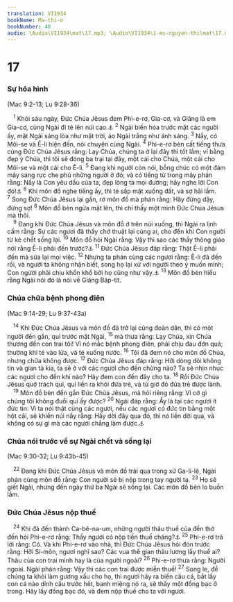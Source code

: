 ```yaml
---
translation: VI1934
bookName: Ma-thi-ơ 
bookNumber: 40
audio: \Audio\VI1934\mat\17.mp3; \Audio\VI1934\1-ms-nguyen-thi\mat\17.mp3; \Audio\VI1934\2-ms-david-dong\mat\17.mp3
---
```


<div class="title"><h1>17</h1><h3>Sự hóa hình</h3><p>(Mac 9:2-13; Lu 9:28-36)</p></div>
<span class="verse mat_17_1"> <sup>1</sup> Khỏi sáu ngày, Đức Chúa Jêsus đem Phi-e-rơ, Gia-cơ, và Giăng là em Gia-cơ, cùng Ngài đi tẽ lên núi cao.<a data-toggle="tooltip" data-placement="bottom" title="2Phi 1:17-18">⚓</a></span>
<span class="verse mat_17_2"><sup>2</sup> Ngài biến hóa trước mặt các người ấy, mặt Ngài sáng lòa như mặt trời, áo Ngài trắng như ánh sáng. </span>
<span class="verse mat_17_3"><sup>3</sup> Nầy, có Môi-se và Ê-li hiện đến, nói chuyện cùng Ngài. </span>
<span class="verse mat_17_4"><sup>4</sup> Phi-e-rơ bèn cất tiếng thưa cùng Đức Chúa Jêsus rằng: Lạy Chúa, chúng ta ở lại đây thì tốt lắm; ví bằng đẹp ý Chúa, thì tôi sẽ đóng ba trại tại đây, một cái cho Chúa, một cái cho Môi-se và một cái cho Ê-li. </span>
<span class="verse mat_17_5"><sup>5</sup> Đang khi người còn nói, bỗng chúc có một đám mây sáng rực che phủ những người ở đó; và có tiếng từ trong mây phán rằng: Nầy là Con yêu dấu của ta, đẹp lòng ta mọi đường; hãy nghe lời Con đó!<a data-toggle="tooltip" data-placement="bottom" title="Sa 22:2; Phu 18:15; Thi 2:7; Es 42:1; Mat 3:17; 12:18; Mac 1:11; Lu 3:22">⚓</a></span>
<span class="verse mat_17_6"><sup>6</sup> Khi môn đồ nghe tiếng ấy, thì té sấp mặt xuống đất, và sợ hãi lắm. </span>
<span class="verse mat_17_7"><sup>7</sup> Song Đức Chúa Jêsus lại gần, rờ môn đồ mà phán rằng: Hãy đứng dậy, đừng sợ! </span>
<span class="verse mat_17_8"><sup>8</sup> Môn đồ bèn ngửa mặt lên, thì chỉ thấy một mình Đức Chúa Jêsus mà thôi. <br/></span>
<span class="verse mat_17_9"> <sup>9</sup> Đang khi Đức Chúa Jêsus và môn đồ ở trên núi xuống, thì Ngài ra lịnh cấm rằng: Sự các ngươi đã thấy chớ thuật lại cùng ai, cho đến khi Con người từ kẻ chết sống lại. </span>
<span class="verse mat_17_10"><sup>10</sup> Môn đồ hỏi Ngài rằng: Vậy thì sao các thầy thông giáo nói rằng Ê-li phải đến trước?<a data-toggle="tooltip" data-placement="bottom" title="Ma 4:5">⚓</a></span>
<span class="verse mat_17_11"><sup>11</sup> Đức Chúa Jêsus đáp rằng: Thật Ê-li phải đến mà sửa lại mọi việc. </span>
<span class="verse mat_17_12"><sup>12</sup> Nhưng ta phán cùng các ngươi rằng: Ê-li đã đến rồi, và người ta không nhận biết, song họ lại xử với người theo ý muốn mình; Con người phải chịu khốn khổ bởi họ cũng như vậy.<a data-toggle="tooltip" data-placement="bottom" title="Mat 11:14">⚓</a></span>
<span class="verse mat_17_13"><sup>13</sup> Môn đồ bèn hiểu rằng Ngài nói đó là nói về Giăng Báp-tít. <br/></span>
<div class="title"><h3>Chúa chữa bệnh phong điên</h3><p>(Mac 9:14-29; Lu 9:37-43a)</p></div>
<span class="verse mat_17_14"> <sup>14</sup> Khi Đức Chúa Jêsus và môn đồ đã trở lại cũng đoàn dân, thì có một người đến gần, quì trước mặt Ngài, </span>
<span class="verse mat_17_15"><sup>15</sup> mà thưa rằng: Lạy Chúa, xin Chúa thương đến con trai tôi! Vì nó mắc bệnh phong điên, phải chịu đau đớn quá; thường khi té vào lửa, và té xuống nước. </span>
<span class="verse mat_17_16"><sup>16</sup> Tôi đã đem nó cho môn đồ Chúa, nhưng chữa không được. </span>
<span class="verse mat_17_17"><sup>17</sup> Đức Chúa Jêsus đáp rằng: Hỡi dòng dõi không tin và gian tà kia, ta sẽ ở với các ngươi cho đến chừng nào? Ta sẽ nhịn nhục các ngươi cho đến khi nào? Hãy đem con đến đây cho ta. </span>
<span class="verse mat_17_18"><sup>18</sup> Rồi Đức Chúa Jêsus quở trách quỉ, quỉ liền ra khỏi đứa trẻ, và từ giờ đó đứa trẻ được lành. <br/></span>
<span class="verse mat_17_19"> <sup>19</sup> Môn đồ bèn đến gần Đức Chúa Jêsus, mà hỏi riêng rằng: Vì cớ gì chúng tôi không đuổi quỉ ấy được? </span>
<span class="verse mat_17_20"><sup>20</sup> Ngài đáp rằng: Ấy là tại các ngươi ít đức tin: Vì ta nói thật cùng các ngươi, nếu các ngươi có đức tin bằng một hột cải, sẽ khiến núi nầy rằng: Hãy dời đây qua đó, thì nó liền dời qua, và không có sự gì mà các ngươi chẳng làm được.<a data-toggle="tooltip" data-placement="bottom" title="Mat 21:21; Mac 11:23; 1Co 13:2][gt=Có mấy bản cũ thêm một câu 21 rằng: Nhưng thứ quỉ nầy nếu không cầu nguyện và không kiêng ăn thì chẳng trừ nó được">⚓</a><br/></span>
<div class="title"><h3>Chúa nói trước về sự Ngài chết và sống lại</h3><p>(Mac 9:30-32; Lu 9:43b-45)</p></div>
<span class="verse mat_17_22"> <sup>22</sup> Đang khi Đức Chúa Jêsus và môn đồ trải qua trong xứ Ga-li-lê, Ngài phán cùng môn đồ rằng: Con người sẽ bị nộp trong tay người ta. </span>
<span class="verse mat_17_23"><sup>23</sup> Họ sẽ giết Ngài, nhưng đến ngày thứ ba Ngài sẽ sống lại. Các môn đồ bèn lo buồn lắm. <br/></span>
<div class="title"><h3>Đức Chúa Jêsus nộp thuế</h3></div>
<span class="verse mat_17_24"> <sup>24</sup> Khi đã đến thành Ca-bê-na-um, những người thâu thuế của đền thờ đến hỏi Phi-e-rơ rằng: Thầy ngươi có nộp tiền thuế chăng?<a data-toggle="tooltip" data-placement="bottom" title="Xu 30:13; 38:26">⚓</a></span>
<span class="verse mat_17_25"><sup>25</sup> Phi-e-rơ trả lời rằng: Có. Và khi Phi-e-rơ vào nhà, thì Đức Chúa Jêsus hỏi đón trước rằng: Hỡi Si-môn, ngươi nghĩ sao? Các vua thế gian thâu lương lấy thuế ai? Thâu của con trai mình hay là của người ngoài? </span>
<span class="verse mat_17_26"><sup>26</sup> Phi-e-rơ thưa rằng: Người ngoài. Ngài phán rằng: Vậy thì các con trai được miễn thuế! </span>
<span class="verse mat_17_27"><sup>27</sup> Song le, để chúng ta khỏi làm gương xấu cho họ, thì ngươi hãy ra biển câu cá, bắt lấy con cá nào dính câu trước hết, banh miệng nó ra, sẽ thấy một đồng bạc ở trong. Hãy lấy đồng bạc đó, và đem nộp thuế cho ta với ngươi. <br/></span>
